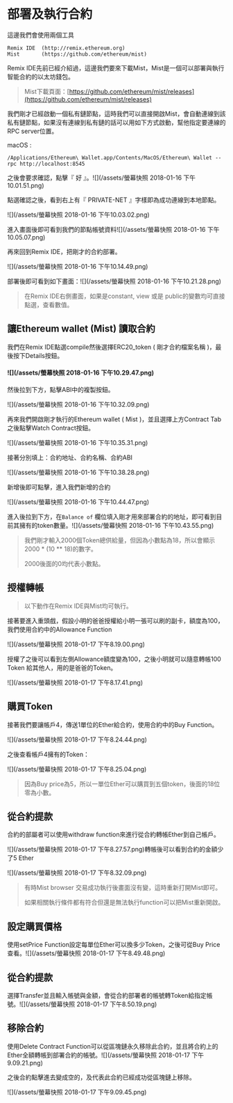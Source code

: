 # 部署及執行合約

這邊我們會使用兩個工具

```
Remix IDE  (http://remix.ethereum.org)
Mist       (https://github.com/ethereum/mist)
```

Remix IDE先前已經介紹過，這邊我們要來下載Mist，Mist是一個可以部署與執行智能合約的以太坊錢包。

> Mist下載頁面：[https://github.com/ethereum/mist/releases](https://github.com/ethereum/mist/releases)

我們剛才已經啟動一個私有鏈節點，這時我們可以直接開啟Mist，會自動連線到該私有鏈節點，如果沒有連線到私有鏈的話可以用如下方式啟動，幫他指定要連線的RPC server位置。

macOS :

```
/Applications/Ethereum\ Wallet.app/Contents/MacOS/Ethereum\ Wallet --rpc http://localhost:8545
```

之後會要求確認，點擊『 好 』。![](/assets/螢幕快照 2018-01-16 下午10.01.51.png)

點選確認之後，看到右上有『 PRIVATE-NET 』字樣即為成功連線到本地節點。

![](/assets/螢幕快照 2018-01-16 下午10.03.02.png)

進入畫面後即可看到我們的節點帳號資料![](/assets/螢幕快照 2018-01-16 下午10.05.07.png)

再來回到Remix IDE，把剛才的合約部署。

![](/assets/螢幕快照 2018-01-16 下午10.14.49.png)

部署後即可看到如下畫面：![](/assets/螢幕快照 2018-01-16 下午10.21.28.png)

> 在Remix IDE右側畫面，如果是constant, view 或是 public的變數均可直接點選，查看數值。

#### 

## 讓Ethereum wallet \(Mist\) 讀取合約

我們在Remix IDE點選compile然後選擇ERC20\_token \( 剛才合約檔案名稱 \)，最後按下Details按鈕。

#### ![](/assets/螢幕快照 2018-01-16 下午10.29.47.png)

然後拉到下方，點擊ABI中的複製按鈕。

![](/assets/螢幕快照 2018-01-16 下午10.32.09.png)

再來我們開啟剛才執行的Ethereum wallet \( Mist \)，並且選擇上方Contract Tab之後點擊Watch Contract按鈕。

![](/assets/螢幕快照 2018-01-16 下午10.35.31.png)

接著分別填上：合約地址、合約名稱、合約ABI

![](/assets/螢幕快照 2018-01-16 下午10.38.28.png)

新增後即可點擊，進入我們新增的合約

![](/assets/螢幕快照 2018-01-16 下午10.44.47.png)

進入後拉到下方，在`Balance of` 欄位填入剛才用來部署合約的地址，即可看到目前其擁有的token數量。![](/assets/螢幕快照 2018-01-16 下午10.43.55.png)

> 我們剛才輸入2000個Token總供給量，但因為小數點為18，所以會顯示2000 \* \(10 \*\* 18\)的數字。
>
> 2000後面的0均代表小數點。

## 授權轉帳

> 以下動作在Remix IDE與Mist均可執行。

接著要進入重頭戲，假設小明的爸爸授權給小明一張可以刷的副卡，額度為100，我們使用合約中的Allowance Function

![](/assets/螢幕快照 2018-01-17 下午8.19.00.png)

授權了之後可以看到左側Allowance額度變為100，之後小明就可以隨意轉帳100 Token 給其他人，用的是爸爸的Token。

![](/assets/螢幕快照 2018-01-17 下午8.17.41.png)

## 購買Token

接著我們要讓帳戶4，傳送1單位的Ether給合約，使用合約中的Buy  Function。

![](/assets/螢幕快照 2018-01-17 下午8.24.44.png)

之後查看帳戶4擁有的Token：

![](/assets/螢幕快照 2018-01-17 下午8.25.04.png)

> 因為Buy price為5，所以一單位Ether可以購買到五個token，後面的18位零為小數。

## 從合約提款

合約的部屬者可以使用withdraw function來進行從合約轉帳Ether到自己帳戶。

![](/assets/螢幕快照 2018-01-17 下午8.27.57.png)轉帳後可以看到合約的金額少了5 Ether

![](/assets/螢幕快照 2018-01-17 下午8.32.09.png)

> 有時Mist browser 交易成功執行後畫面沒有變，這時重新打開Mist即可。
>
> 如果相關執行條件都有符合但還是無法執行function可以把Mist重新開啟。

## 設定購買價格

使用setPrice Function設定每單位Ether可以換多少Token，之後可從Buy Price查看。![](/assets/螢幕快照 2018-01-17 下午8.49.48.png)

## 從合約提款

選擇Transfer並且輸入帳號與金額，會從合約部署者的帳號轉Token給指定帳號。![](/assets/螢幕快照 2018-01-17 下午8.50.19.png)

## 移除合約

使用Delete Contract Function可以從區塊鏈永久移除此合約，並且將合約上的Ether全額轉帳到部署合約的帳號。![](/assets/螢幕快照 2018-01-17 下午9.09.21.png)

之後合約點擊進去變成空的，及代表此合約已經成功從區塊鏈上移除。

![](/assets/螢幕快照 2018-01-17 下午9.09.45.png)

